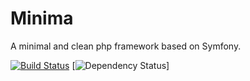 Minima
======

A minimal and clean php framework based on Symfony.

[![Build Status](https://travis-ci.org/voxsim/minima.svg?branch=master)](https://travis-ci.org/voxsim/minima)
[![Dependency Status](https://www.versioneye.com/user/projects/5583e43636386100150002f2/badge.svg)]
